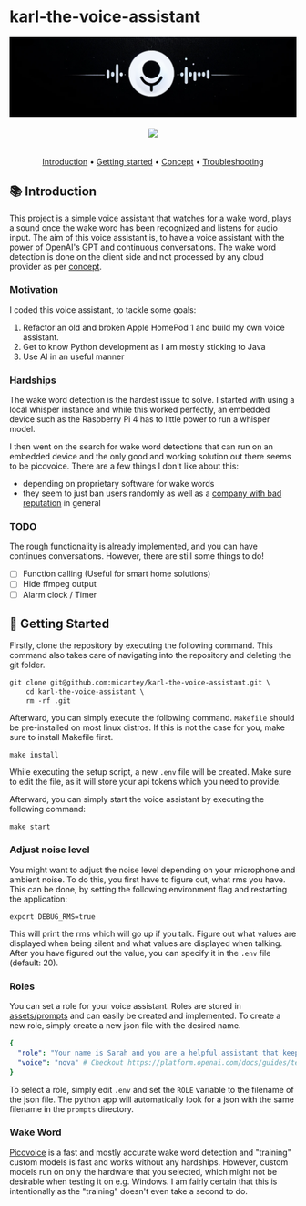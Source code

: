 # karl-the-voice-assistant

<div align="center">
    <img src="assets/images/banner.png" />
</div>

<br />

<div align="center">
    <img
        src="https://img.shields.io/badge/Written%20in-python-%23F2B655?style=for-the-badge"
        height="30"
    />
</div>

<br />

<p align="center">
  <a href="#-introduction">Introduction</a> •
  <a href="#-getting-started">Getting started</a> •
  <a href="CONCEPT.md">Concept</a> •
  <a href="https://github.com/micartey/karl-the-voice-assistant/issues">Troubleshooting</a>
</p>

## 📚 Introduction


This project is a simple voice assistant that watches for a wake word, plays a sound once the wake word has been recognized and listens for audio input.
The aim of this voice assistant is, to have a voice assistant with the power of OpenAI's GPT and continuous conversations.
The wake word detection is done on the client side and not processed by any cloud provider as per [concept](CONCEPT.md).

### Motivation

I coded this voice assistant, to tackle some goals: 

1. Refactor an old and broken Apple HomePod 1 and build my own voice assistant.
2. Get to know Python development as I am mostly sticking to Java
3. Use AI in an useful manner

### Hardships

The wake word detection is the hardest issue to solve. 
I started with using a local whisper instance and while this worked perfectly, an embedded device such as the Raspberry Pi 4 has to little power to run a whisper model.

I then went on the search for wake word detections that can run on an embedded device and the only good and working solution out there seems to be picovoice.
There are a few things I don't like about this:

- depending on proprietary software for wake words
- they seem to just ban users randomly as well as a [company with bad reputation](https://www.reddit.com/r/cscareerquestionsCAD/comments/qee7zp/picovoice_vancouver_interview_dlsde_roles/) in general

### TODO

The rough functionality is already implemented, and you can have continues conversations. 
However, there are still some things to do!  

- [ ] Function calling (Useful for smart home solutions)
- [ ] Hide ffmpeg output
- [ ] Alarm clock / Timer

## 🚀 Getting Started

Firstly, clone the repository by executing the following command. This command also takes care of navigating into the repository and deleting the git folder.

```
git clone git@github.com:micartey/karl-the-voice-assistant.git \
    cd karl-the-voice-assistant \
    rm -rf .git
```

Afterward, you can simply execute the following command. `Makefile` should be pre-installed on most linux distros. If this is not the case for you, make sure to install Makefile first.

```shell
make install
```

While executing the setup script, a new `.env` file will be created. Make sure to edit the file, as it will store your api tokens which you need to provide.

Afterward, you can simply start the voice assistant by executing the following command:

```shell
make start
```

### Adjust noise level

You might want to adjust the noise level depending on your microphone and ambient noise.
To do this, you first have to figure out, what rms you have. 
This can be done, by setting the following environment flag and restarting the application:

```shell
export DEBUG_RMS=true
```

This will print the rms which will go up if you talk.
Figure out what values are displayed when being silent and what values are displayed when talking.
After you have figured out the value, you can specify it in the `.env` file (default: 20).

### Roles

You can set a role for your voice assistant. Roles are stored in [assets/prompts](https://github.com/micartey/karl-the-voice-assistant/tree/master/assets/prompts) and can easily be created and implemented.
To create a new role, simply create a new json file with the desired name.

```yaml
{
  "role": "Your name is Sarah and you are a helpful assistant that keeps its answers short but informative",
  "voice": "nova" # Checkout https://platform.openai.com/docs/guides/text-to-speech for other voices
}
```

To select a role, simply edit `.env` and set the `ROLE` variable to the filename of the json file.
The python app will automatically look for a json with the same filename in the `prompts` directory.

### Wake Word

[Picovoice](https://picovoice.ai/) is a fast and mostly accurate wake word detection and "training" custom models is fast and works without any hardships.
However, custom models run on only the hardware that you selected, which might not be desirable when testing it on e.g. Windows. I am fairly certain that this is intentionally as the "training" doesn't even take a second to do.